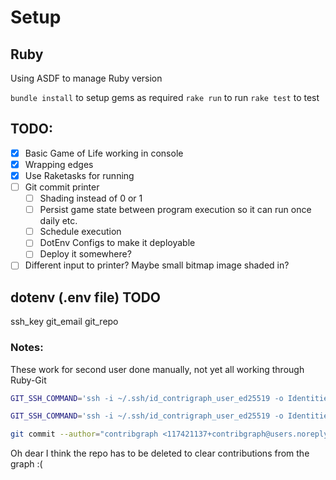# Setup

## Ruby
Using ASDF to manage Ruby version

`bundle install` to setup gems as required
`rake run` to run
`rake test` to test

## TODO:
- [x] Basic Game of Life working in console
- [x] Wrapping edges
- [x] Use Raketasks for running
- [ ] Git commit printer
    - [ ] Shading instead of 0 or 1
    - [ ] Persist game state between program execution so it can run once daily etc.
    - [ ] Schedule execution
    - [ ] DotEnv Configs to make it deployable
    - [ ] Deploy it somewhere?

- [ ] Different input to printer? Maybe small bitmap image shaded in?

## dotenv (.env file) TODO
ssh_key
git_email
git_repo


### Notes:
These work for second user done manually, not yet all working through Ruby-Git
```sh
GIT_SSH_COMMAND='ssh -i ~/.ssh/id_contrigraph_user_ed25519 -o IdentitiesOnly=yes' git clone git@github.com:contribgraph/display.git

GIT_SSH_COMMAND='ssh -i ~/.ssh/id_contrigraph_user_ed25519 -o IdentitiesOnly=yes' git push

git commit --author="contribgraph <117421137+contribgraph@users.noreply.github.com>" --allow-empty -m "whatever"
```

Oh dear I think the repo has to be deleted to clear contributions from the graph :(
